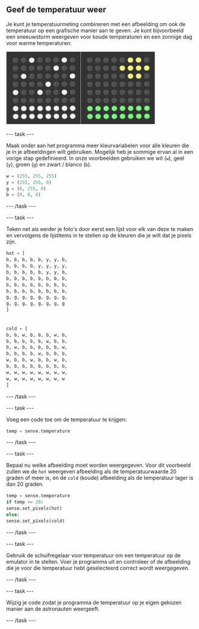 ## Geef de temperatuur weer

Je kunt je temperatuurmeting combineren met een afbeelding om ook de temperatuur op een grafische manier aan te geven. Je kunt bijvoorbeeld een sneeuwstorm weergeven voor koude temperaturen en een zonnige dag voor warme temperaturen:

![Warm en koud](images/hot-and-cold.png)

--- task ---

Maak onder aan het programma meer kleurvariabelen voor alle kleuren die je in je afbeeldingen wilt gebruiken. Mogelijk heb je sommige ervan al in een vorige stap gedefinieerd. In onze voorbeelden gebruiken we wit (`w`), geel (`y`), groen (`g`) en zwart / blanco (`b`).

```python
w = (255, 255, 255)
y = (255, 255, 0)
g = (0, 255, 0)
b = (0, 0, 0)
```

--- /task ---

--- task ---

Teken net als eerder je foto's door eerst een lijst voor elk van deze te maken en vervolgens de lijstitems in te stellen op de kleuren die je wilt dat je pixels zijn.

```python
hot = [
b, b, b, b, b, y, y, b,
b, b, b, b, y, y, y, y,
b, b, b, b, b, y, y, b,
b, b, b, b, b, b, b, b,
b, b, b, b, b, b, b, b,
b, b, b, b, b, b, b, b,
g, g, g, g, g, g, g, g,
g, g, g, g, g, g, g, g
]


cold = [
b, b, w, b, b, b, w, b,
b, b, b, b, b, w, b, b,
b, w, b, b, b, b, b, w,
b, b, b, b, w, b, b, b,
w, b, b, w, b, b, w, b,
b, b, b, b, b, b, b, b,
w, w, w, w, w, w, w, w,
w, w, w, w, w, w, w, w
]
```

--- /task ---

--- task ---

Voeg een code toe om de temperatuur te krijgen:

```python
temp = sense.temperature
```

--- /task ---

--- task ---

Bepaal nu welke afbeelding moet worden weergegeven. Voor dit voorbeeld zullen we de `hot` weergeven afbeelding als de temperatuurwaarde 20 graden of meer is, en de `cold` (koude) afbeelding als de temperatuur lager is dan 20 graden.

```python
temp = sense.temperature
if temp >= 20:
sense.set_pixels(hot)
else:
sense.set_pixels(cold)
```

--- /task ---

--- task ---

Gebruik de schuifregelaar voor temperatuur om een ​​temperatuur op de emulator in te stellen. Voer je programma uit en controleer of de afbeelding die je voor die temperatuur hebt geselecteerd correct wordt weergegeven.

--- /task ---

--- task ---

Wijzig je code zodat je programma de temperatuur op je eigen gekozen manier aan de astronauten weergeeft.

--- /task ---